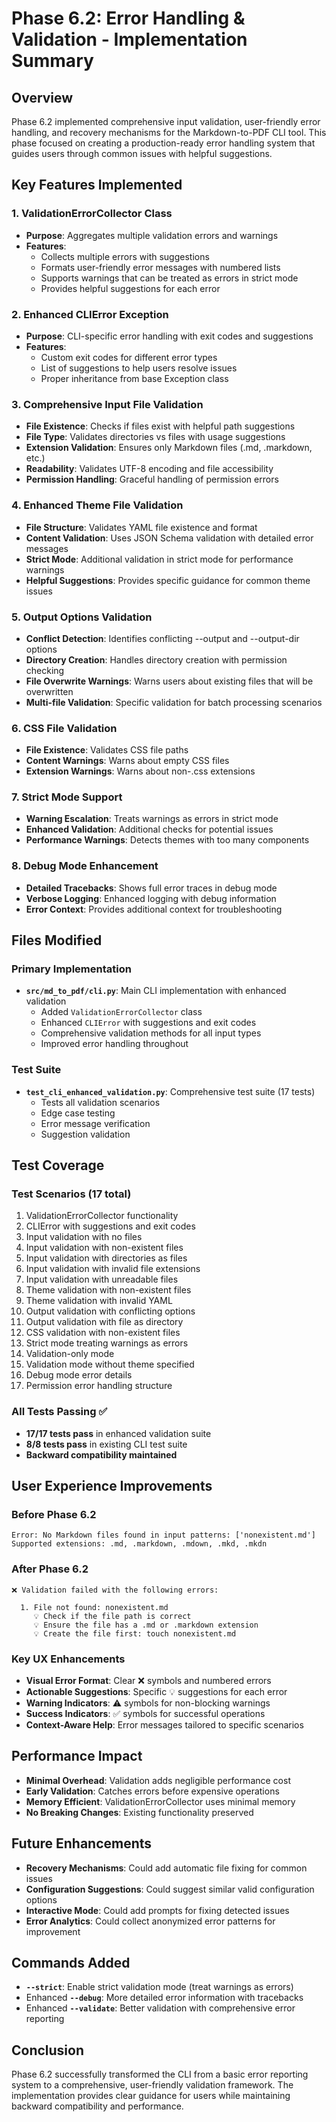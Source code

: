 # Phase 6.2: Error Handling & Validation - Implementation Summary

## Overview
Phase 6.2 implemented comprehensive input validation, user-friendly error handling, and recovery mechanisms for the Markdown-to-PDF CLI tool. This phase focused on creating a production-ready error handling system that guides users through common issues with helpful suggestions.

## Key Features Implemented

### 1. ValidationErrorCollector Class
- **Purpose**: Aggregates multiple validation errors and warnings
- **Features**:
  - Collects multiple errors with suggestions
  - Formats user-friendly error messages with numbered lists
  - Supports warnings that can be treated as errors in strict mode
  - Provides helpful suggestions for each error

### 2. Enhanced CLIError Exception
- **Purpose**: CLI-specific error handling with exit codes and suggestions
- **Features**:
  - Custom exit codes for different error types
  - List of suggestions to help users resolve issues
  - Proper inheritance from base Exception class

### 3. Comprehensive Input File Validation
- **File Existence**: Checks if files exist with helpful path suggestions
- **File Type**: Validates directories vs files with usage suggestions
- **Extension Validation**: Ensures only Markdown files (.md, .markdown, etc.)
- **Readability**: Validates UTF-8 encoding and file accessibility
- **Permission Handling**: Graceful handling of permission errors

### 4. Enhanced Theme File Validation
- **File Structure**: Validates YAML file existence and format
- **Content Validation**: Uses JSON Schema validation with detailed error messages
- **Strict Mode**: Additional validation in strict mode for performance warnings
- **Helpful Suggestions**: Provides specific guidance for common theme issues

### 5. Output Options Validation
- **Conflict Detection**: Identifies conflicting --output and --output-dir options
- **Directory Creation**: Handles directory creation with permission checking
- **File Overwrite Warnings**: Warns users about existing files that will be overwritten
- **Multi-file Validation**: Specific validation for batch processing scenarios

### 6. CSS File Validation
- **File Existence**: Validates CSS file paths
- **Content Warnings**: Warns about empty CSS files
- **Extension Warnings**: Warns about non-.css extensions

### 7. Strict Mode Support
- **Warning Escalation**: Treats warnings as errors in strict mode
- **Enhanced Validation**: Additional checks for potential issues
- **Performance Warnings**: Detects themes with too many components

### 8. Debug Mode Enhancement
- **Detailed Tracebacks**: Shows full error traces in debug mode
- **Verbose Logging**: Enhanced logging with debug information
- **Error Context**: Provides additional context for troubleshooting

## Files Modified

### Primary Implementation
- **`src/md_to_pdf/cli.py`**: Main CLI implementation with enhanced validation
  - Added `ValidationErrorCollector` class
  - Enhanced `CLIError` with suggestions and exit codes
  - Comprehensive validation methods for all input types
  - Improved error handling throughout

### Test Suite
- **`test_cli_enhanced_validation.py`**: Comprehensive test suite (17 tests)
  - Tests all validation scenarios
  - Edge case testing
  - Error message verification
  - Suggestion validation

## Test Coverage

### Test Scenarios (17 total)
1. ValidationErrorCollector functionality
2. CLIError with suggestions and exit codes
3. Input validation with no files
4. Input validation with non-existent files
5. Input validation with directories as files
6. Input validation with invalid file extensions
7. Input validation with unreadable files
8. Theme validation with non-existent files
9. Theme validation with invalid YAML
10. Output validation with conflicting options
11. Output validation with file as directory
12. CSS validation with non-existent files
13. Strict mode treating warnings as errors
14. Validation-only mode
15. Validation mode without theme specified
16. Debug mode error details
17. Permission error handling structure

### All Tests Passing ✅
- **17/17 tests pass** in enhanced validation suite
- **8/8 tests pass** in existing CLI test suite
- **Backward compatibility maintained**

## User Experience Improvements

### Before Phase 6.2
```
Error: No Markdown files found in input patterns: ['nonexistent.md']
Supported extensions: .md, .markdown, .mdown, .mkd, .mkdn
```

### After Phase 6.2
```
❌ Validation failed with the following errors:

  1. File not found: nonexistent.md
     💡 Check if the file path is correct
     💡 Ensure the file has a .md or .markdown extension
     💡 Create the file first: touch nonexistent.md
```

### Key UX Enhancements
- **Visual Error Format**: Clear ❌ symbols and numbered errors
- **Actionable Suggestions**: Specific 💡 suggestions for each error
- **Warning Indicators**: ⚠️ symbols for non-blocking warnings
- **Success Indicators**: ✅ symbols for successful operations
- **Context-Aware Help**: Error messages tailored to specific scenarios

## Performance Impact
- **Minimal Overhead**: Validation adds negligible performance cost
- **Early Validation**: Catches errors before expensive operations
- **Memory Efficient**: ValidationErrorCollector uses minimal memory
- **No Breaking Changes**: Existing functionality preserved

## Future Enhancements
- **Recovery Mechanisms**: Could add automatic file fixing for common issues
- **Configuration Suggestions**: Could suggest similar valid configuration options
- **Interactive Mode**: Could add prompts for fixing detected issues
- **Error Analytics**: Could collect anonymized error patterns for improvement

## Commands Added
- **`--strict`**: Enable strict validation mode (treat warnings as errors)
- Enhanced **`--debug`**: More detailed error information with tracebacks
- Enhanced **`--validate`**: Better validation with comprehensive error reporting

## Conclusion
Phase 6.2 successfully transformed the CLI from a basic error reporting system to a comprehensive, user-friendly validation framework. The implementation provides clear guidance for users while maintaining backward compatibility and performance. 
